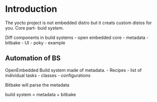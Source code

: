 # Introduction

The yocto project is not embedded distro but it creats custom distos for you.
Core part- buid system.

Diff components in build systems
    - open embedded core - metadata
    - bitbake - UI
    - poky - example

## Automation of BS

OpenEmbedded Build system made of metadata. 
    - Recipes - list of individual tasks
    - classes
    - configurations

Bitbake will parse the metadata

build system = metadata + bitbake